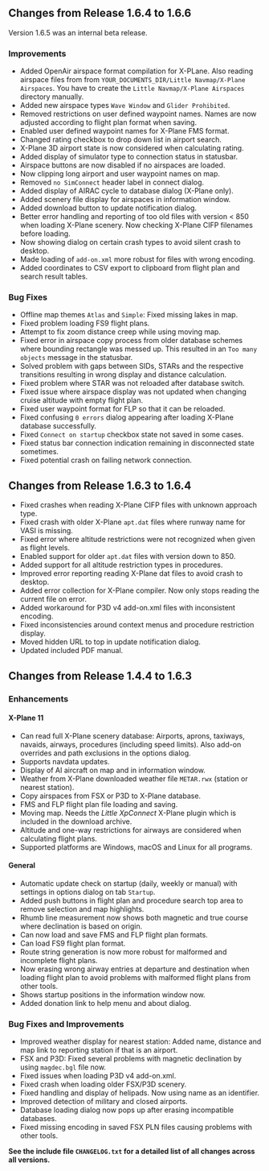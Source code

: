 ## Changes from Release 1.6.4 to 1.6.6

Version 1.6.5 was an internal beta release.

### Improvements

* Added OpenAir airspace format compilation for X-PLane. Also reading airspace files from
  from `YOUR_DOCUMENTS_DIR/Little Navmap/X-Plane Airspaces`. You have to create the `Little Navmap/X-Plane Airspaces` directory manually.
* Added new airspace types `Wave Window` and `Glider Prohibited`.
* Removed restrictions on user defined waypoint names. Names are now adjusted according to flight plan format when saving.
* Enabled user defined waypoint names for X-Plane FMS format.
* Changed rating checkbox to drop down list in airport search.
* X-Plane 3D airport state is now considered when calculating rating.
* Added display of simulator type to connection status in statusbar.
* Airspace buttons are now disabled if no airspaces are loaded.
* Now clipping long airport and user waypoint names on map.
* Removed `no SimConnect` header label in connect dialog.
* Added display of AIRAC cycle to database dialog \(X-Plane only\).
* Added scenery file display for airspaces in information window.
* Added download button to update notification dialog.
* Better error handling and reporting of too old files with version < 850 when loading X-Plane scenery. Now checking X-Plane CIFP filenames before loading.
* Now showing dialog on certain crash types to avoid silent crash to desktop.
* Made loading of `add-on.xml` more robust for files with wrong encoding.
* Added coordinates to CSV export to clipboard from flight plan and search result tables.

### Bug Fixes

* Offline map themes `Atlas` and `Simple`: Fixed missing lakes in map.
* Fixed problem loading FS9 flight plans.
* Attempt to fix zoom distance creep while using moving map.
* Fixed error in airspace copy process from older database schemes where bounding rectangle was messed up. This resulted in an `Too many objects` message in the statusbar.
* Solved problem with gaps between SIDs, STARs and the respective transitions resulting in wrong
  display and distance calculation.
* Fixed problem where STAR was not reloaded after database switch.
* Fixed issue where airspace display was not updated when changing cruise altitude with empty flight plan.
* Fixed user waypoint format for FLP so that it can be reloaded.
* Fixed confusing `0 errors` dialog appearing after loading X-Plane database successfully.
* Fixed `Connect on startup` checkbox state not saved in some cases.
* Fixed status bar connection indication remaining in disconnected state sometimes.
* Fixed potential crash on failing network connection.

## Changes from Release 1.6.3 to 1.6.4

* Fixed crashes when reading X-Plane CIFP files with unknown approach type.
* Fixed crash with older X-Plane `apt.dat` files where runway name for VASI is missing.
* Fixed error where altitude restrictions were not recognized when given as flight levels.
* Enabled support for older `apt.dat` files with version down to 850.
* Added support for all altitude restriction types in procedures.
* Improved error reporting reading X-Plane dat files to avoid crash to desktop.
* Added error collection for X-Plane compiler. Now only stops reading the current file on error.
* Added workaround for P3D v4 add-on.xml files with inconsistent encoding.
* Fixed inconsistencies around context menus and procedure restriction display.
* Moved hidden URL to top in update notification dialog.
* Updated included PDF manual.

## Changes from Release 1.4.4 to 1.6.3

### Enhancements

#### X-Plane 11

* Can read full X-Plane scenery database: Airports, aprons, taxiways, navaids, airways, procedures \(including speed limits\). Also add-on overrides and path exclusions in the options dialog.
* Supports navdata updates.
* Display of AI aircraft on map and in information window.
* Weather from X-Plane downloaded weather file `METAR.rwx` \(station or nearest station\).
* Copy airspaces from FSX or P3D to X-Plane database.
* FMS and FLP flight plan file loading and saving.
* Moving map. Needs the _Little XpConnect_ X-Plane plugin which is included in the download archive.
* Altitude and one-way restrictions for airways are considered when calculating flight plans.
* Supported platforms are Windows, macOS and Linux for all programs.

#### General

* Automatic update check on startup \(daily, weekly or manual\) with settings in options dialog on tab `Startup`.
* Added push buttons in flight plan and procedure search top area to remove selection and map highlights.
* Rhumb line measurement now shows both magnetic and true course where declination is based on origin.
* Can now load and save FMS and FLP flight plan formats.
* Can load FS9 flight plan format.
* Route string generation is now more robust for malformed and incomplete flight plans.
* Now erasing wrong airway entries at departure and destination when loading flight plan to avoid problems with malformed flight plans from other tools.
* Shows startup positions in the information window now.
* Added donation link to help menu and about dialog.

### Bug Fixes and Improvements

* Improved weather display for nearest station: Added name, distance and map link to reporting station if that is an airport.
* FSX and P3D: Fixed several problems with magnetic declination by using `magdec.bgl` file now.
* Fixed issues when loading P3D v4 add-on.xml.
* Fixed crash when loading older FSX/P3D scenery.
* Fixed handling and display of helipads. Now using name as an identifier.
* Improved detection of military and closed airports.
* Database loading dialog now pops up after erasing incompatible databases.
* Fixed missing encoding in saved FSX PLN files causing problems with other tools.

**See the include file `CHANGELOG.txt` for a detailed list of all changes across all versions.**

